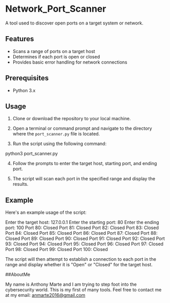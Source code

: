 # Network_Port_Scanner

A tool used to discover open ports on a target system or network.

## Features

- Scans a range of ports on a target host
- Determines if each port is open or closed
- Provides basic error handling for network connections

## Prerequisites

- Python 3.x

## Usage

1. Clone or download the repository to your local machine.

2. Open a terminal or command prompt and navigate to the directory where the `port_scanner.py` file is located.

3. Run the script using the following command:

python3 port_scanner.py


4. Follow the prompts to enter the target host, starting port, and ending port.

5. The script will scan each port in the specified range and display the results.

## Example

Here's an example usage of the script:

Enter the target host: 127.0.0.1
Enter the starting port: 80
Enter the ending port: 100
Port 80: Closed
Port 81: Closed
Port 82: Closed
Port 83: Closed
Port 84: Closed
Port 85: Closed
Port 86: Closed
Port 87: Closed
Port 88: Closed
Port 89: Closed
Port 90: Closed
Port 91: Closed
Port 92: Closed
Port 93: Closed
Port 94: Closed
Port 95: Closed
Port 96: Closed
Port 97: Closed
Port 98: Closed
Port 99: Closed
Port 100: Closed


The script will then attempt to establish a connection to each port in the range and display whether it is "Open" or "Closed" for the target host.

##AboutMe

My name is Anthony Marte and I am trying to step foot into the cybersecurity world. This is my first of many tools. Feel free to contact me at my email: anmarte2016@gmail.com
